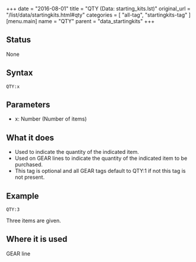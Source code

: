 +++
date = "2016-08-01"
title = "QTY (Data: starting_kits.lst)"
original_url = "/list/data/startingkits.html#qty"
categories = [ "all-tag", "startingkits-tag" ]
[menu.main]
    name = "QTY"
    parent = "data_startingkits"
+++

## Status

None

## Syntax

`QTY:x`

## Parameters

-   x: Number (Number of items)



What it does
------------

-   Used to indicate the quantity of the indicated item.
-   Used on GEAR lines to indicate the quantity of the indicated item to
    be purchased.
-   This tag is optional and all GEAR tags default to QTY:1 if not this
    tag is not present.

Example
-------

`QTY:3`

Three items are given.

Where it is used
----------------

GEAR line

